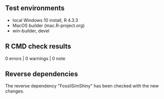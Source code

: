 ## Test environments
* local Windows 10 install, R 4.3.3
* MacOS builder (mac.R-project.org)
* win-builder, devel

## R CMD check results

0 errors | 0 warnings | 0 note

## Reverse dependencies

The reverse dependency "FossilSimShiny" has been checked with the new changes.

